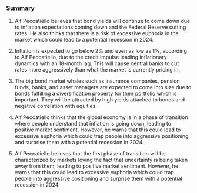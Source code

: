 ### Summary

1. Alf Peccatiello believes that bond yields will continue to come down
due to inflation expectations coming down and the Federal Reserve cutting
rates. He also thinks that there is a risk of excessive euphoria in the
market which could lead to a potential recession in 2024.

2. Inflation is expected to go below 2% and even as low as 1%, according to
Alf Peccatiello, due to the credit impulse leading inflationary dynamics with
an 18-month lag. This will cause central banks to cut rates more aggressively
than what the market is currently pricing in.

3. The big bond market whales such as insurance companies, pension funds,
banks, and asset managers are expected to come into size due to bonds
fulfilling a diversification property for their portfolio which is
important. They will be attracted by high yields attached to bonds and
negative correlation with equities.

4. Alf Peccatiello thinks that the global economy is in a phase of transition
where people understand that inflation is going down, leading to positive
market sentiment. However, he warns that this could lead to excessive euphoria
which could trap people into aggressive positioning and surprise them with
a potential recession in 2024.

5. Alf Peccatiello believes that the first phase of transition will be
characterized by markets loving the fact that uncertainty is being taken
away from them, leading to positive market sentiment. However, he warns that
this could lead to excessive euphoria which could trap people into aggressive
positioning and surprise them with a potential recession in 2024.
